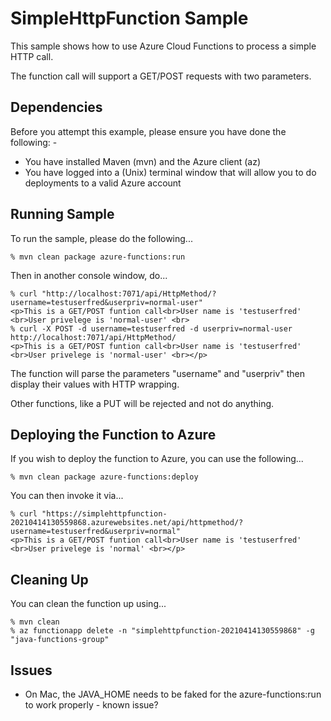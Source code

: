 SimpleHttpFunction Sample
=========================

This sample shows how to use Azure Cloud Functions to process a simple HTTP call.

The function call will support a GET/POST requests with two parameters.

Dependencies
------------
Before you attempt this example, please ensure you have done the following: -
- You have installed Maven (mvn) and the Azure client (az)
- You have logged into a (Unix) terminal window that will allow you to do deployments to a valid Azure account

Running Sample
--------------
To run the sample, please do the following...

    % mvn clean package azure-functions:run

Then in another console window, do...

    % curl "http://localhost:7071/api/HttpMethod/?username=testuserfred&userpriv=normal-user"
    <p>This is a GET/POST funtion call<br>User name is 'testuserfred' <br>User privelege is 'normal-user' <br>
    % curl -X POST -d username=testuserfred -d userpriv=normal-user http://localhost:7071/api/HttpMethod/
    <p>This is a GET/POST funtion call<br>User name is 'testuserfred' <br>User privelege is 'normal-user' <br></p>
    
The function will parse the parameters "username" and "userpriv" then display their values with HTTP wrapping.

Other functions, like a PUT will be rejected and not do anything.

Deploying the Function to Azure
-------------------------------
If you wish to deploy the function to Azure, you can use the following...

    % mvn clean package azure-functions:deploy
    
You can then invoke it via...

    % curl "https://simplehttpfunction-20210414130559868.azurewebsites.net/api/httpmethod/?username=testuserfred&userpriv=normal"
    <p>This is a GET/POST funtion call<br>User name is 'testuserfred' <br>User privelege is 'normal' <br></p>

Cleaning Up
-----------
You can clean the function up using...

    % mvn clean
    % az functionapp delete -n "simplehttpfunction-20210414130559868" -g "java-functions-group"

Issues
------
- On Mac, the JAVA_HOME needs to be faked for the azure-functions:run to work properly - known issue?

